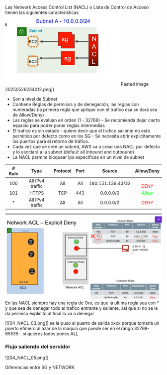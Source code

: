 Las Network Access Control List (NACL) o Lista de Control de Acceso tienen las siguientes caracteristicas
![01_NACL](../Images/04_NACL_01.png)
Pasted image 20250529234012.png])
- Son a nivel de Subnet
- Contiene Reglas de permisos y de denegación, las reglas son numeradas (la primera regla que aplique con el trafico esa se dará sea de Allow/Deny)
- Las reglas se evaluan en orden (1 - 32766) - Se recomienda dejar cierto espacio para poder poner reglas intermedias
- El trafico es sin estado - quiere decir que el trafico saliente no está permitido por defecto como en los SG - Se necesita abrir explicitamente los puertos para el retorno de tráfico.
- Cada vez que se cree un subred, AWS va a crear una NACL por defecto y lo asociará a la subnet (defaul: all inbound and outbound)
- La NACL permite bloquear Ips especificas en un nivel de subnet

| # Rule |       Type       | Protocol | Port |      Source       |                    Allow/Deny                     |
| :----: | :--------------: | :------: | :--: | :---------------: | :-----------------------------------------------: |
|  100   | All IPv4 traffic |   All    | All  | 180.151.138.43/32 | <br><span style="color:#FF0000"> DENY </span><br> |
|  101   |      HTTPS       |   TCP    | 443  |     0.0.0.0/0     |    <span style="color:#00FF00"> Allow </span>     |
|   *    | All IPv4 traffic |   All    | All  |     0.0.0.0/0     |     <span style="color:#FF0000"> DENY </span>     |


![01_NACL](../Images/04_NACL_04.png)
En las NACL siempre hay una regla de Oro, es que la ultima regla sea con * y que sea de denegar todo el trafico entrante y saliente, así que si no se le da permiso explícito al final lo va a denegar

![[04_NACL_03.png]]
se le puso al puerto de salida xxxx porque tomaría un puerto efimero al azar de la maquia que puede ser en el rango 32768-65535 - si quieres todos pones ALL


### Flujo saliendo del servidor

![[04_NACL_05.png]]


Diferencias entre SG y NETWORK